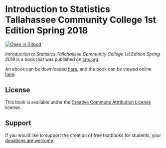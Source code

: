 # Introduction to Statistics Tallahassee Community College 1st Edition Spring 2018

[![Open in Gitpod](https://gitpod.io/button/open-in-gitpod.svg)](https://gitpod.io/from-referrer/)

_Introduction to Statistics Tallahassee Community College 1st Edition Spring 2018_ is a book that was published on [cnx.org](https://cnx.org/).

An ebook can be downloaded [here](https://github.com/cnx-user-books/cnxbook-introduction-to-statistics-tallahassee-community-college-1st-edition/releases/latest), and the book can be viewed online [here](https://github.com/cnx-user-books/cnxbook-introduction-to-statistics-tallahassee-community-college-1st-edition/releases/latest).

## License
This book is available under the [Creative Commons Attribution License](./LICENSE) license.

## Support
If you would like to support the creation of free textbooks for students, your [donations are welcome](https://riceconnect.rice.edu/donation/support-openstax-banner).
